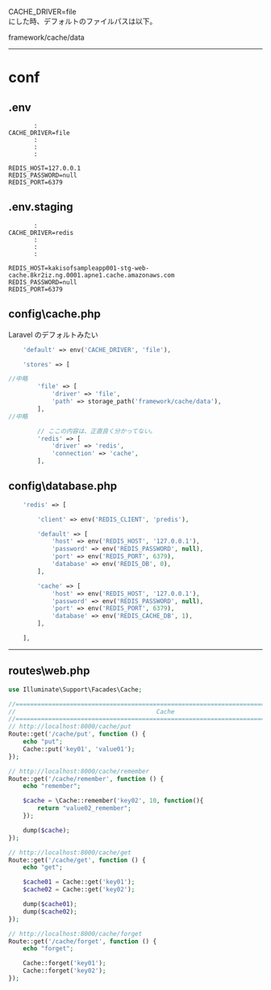 CACHE_DRIVER=file  
にした時、デフォルトのファイルパスは以下。

framework/cache/data

____________________________________________________________________________
# conf

## .env
```
       :
CACHE_DRIVER=file
       :
       :
       :

REDIS_HOST=127.0.0.1
REDIS_PASSWORD=null
REDIS_PORT=6379
```


## .env.staging
```
       :
CACHE_DRIVER=redis
       :
       :
       :

REDIS_HOST=kakisofsampleapp001-stg-web-cache.8kr2iz.ng.0001.apne1.cache.amazonaws.com
REDIS_PASSWORD=null
REDIS_PORT=6379
```

## config\cache.php
Laravel のデフォルトみたい
```php
    'default' => env('CACHE_DRIVER', 'file'),

    'stores' => [

//中略
        'file' => [
            'driver' => 'file',
            'path' => storage_path('framework/cache/data'),
        ],
//中略

        // ここの内容は、正直良く分かってない。
        'redis' => [
            'driver' => 'redis',
            'connection' => 'cache',
        ],
```

## config\database.php
```php
    'redis' => [

        'client' => env('REDIS_CLIENT', 'predis'),

        'default' => [
            'host' => env('REDIS_HOST', '127.0.0.1'),
            'password' => env('REDIS_PASSWORD', null),
            'port' => env('REDIS_PORT', 6379),
            'database' => env('REDIS_DB', 0),
        ],

        'cache' => [
            'host' => env('REDIS_HOST', '127.0.0.1'),
            'password' => env('REDIS_PASSWORD', null),
            'port' => env('REDIS_PORT', 6379),
            'database' => env('REDIS_CACHE_DB', 1),
        ],

    ],
```

_________________________________________________________________________________
## routes\web.php
```php
use Illuminate\Support\Facades\Cache;

//============================================================================================
//                                       Cache
//============================================================================================
// http://localhost:8000/cache/put
Route::get('/cache/put', function () {
    echo "put";
    Cache::put('key01', 'value01');
});

// http://localhost:8000/cache/remember
Route::get('/cache/remember', function () {
    echo "remember";

    $cache = \Cache::remember('key02', 10, function(){
        return "value02_remember";
    });

    dump($cache);
});

// http://localhost:8000/cache/get
Route::get('/cache/get', function () {
    echo "get";

    $cache01 = Cache::get('key01');
    $cache02 = Cache::get('key02');

    dump($cache01);
    dump($cache02);
});

// http://localhost:8000/cache/forget
Route::get('/cache/forget', function () {
    echo "forget";

    Cache::forget('key01');
    Cache::forget('key02');
});
```